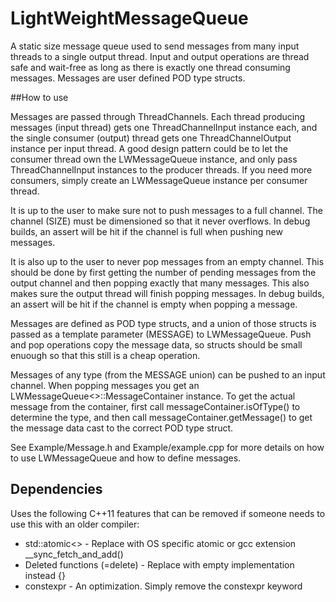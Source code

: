 # LightWeightMessageQueue

A static size message queue used to send messages from many input threads to a single output thread. Input and output operations are thread safe and wait-free as long as there is exactly one thread consuming messages. Messages are user defined POD type structs.

##How to use 

Messages are passed through ThreadChannels. Each thread producing messages (input thread) gets one ThreadChannelInput instance each, and the single consumer (output) thread gets one ThreadChannelOutput instance per input thread. A good design pattern could be to let the consumer thread own the LWMessageQueue instance, and only pass ThreadChannelInput instances to the producer threads. If you need more consumers, simply create an LWMessageQueue instance per consumer thread.

It is up to the user to make sure not to push messages to a full channel. The channel (SIZE) must be dimensioned so that it never overflows. In debug builds, an assert will be hit if the channel is full when pushing new messages.

It is also up to the user to never pop messages from an empty channel. This should be done by first getting the number of pending messages from the output channel and then popping exactly that many messages. This also makes sure the output thread will finish popping messages. In debug builds, an assert will be hit if the channel is empty when popping a message.

Messages are defined as POD type structs, and a union of those structs is passed as a template parameter (MESSAGE) to LWMessageQueue. Push and pop operations copy the message data, so structs should be small enuough so that this still is a cheap operation.

Messages of any type (from the MESSAGE union) can be pushed to an input channel. When popping messages you get an LWMessageQueue<>::MessageContainer instance. To get the actual message from the container, first call messageContainer.isOfType<TYPE>() to determine the type, and then call messageContainer.getMessage<TYPE>() to get the message data cast to the correct POD type struct.

See Example/Message.h and Example/example.cpp for more details on how to use LWMessageQueue and how to define messages.

## Dependencies
Uses the following C++11 features that can be removed if someone needs to use this with an older compiler:
* std::atomic<> - Replace with OS specific atomic or gcc extension __sync_fetch_and_add()
* Deleted functions (=delete) - Replace with empty implementation instead {}
* constexpr - An optimization. Simply remove the constexpr keyword
